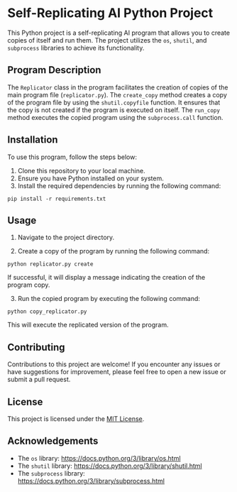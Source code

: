 # Self-Replicating AI Python Project

This Python project is a self-replicating AI program that allows you to create copies of itself and run them. The project utilizes the `os`, `shutil`, and `subprocess` libraries to achieve its functionality.

## Program Description

The `Replicator` class in the program facilitates the creation of copies of the main program file (`replicator.py`). The `create_copy` method creates a copy of the program file by using the `shutil.copyfile` function. It ensures that the copy is not created if the program is executed on itself. The `run_copy` method executes the copied program using the `subprocess.call` function.

## Installation

To use this program, follow the steps below:

1. Clone this repository to your local machine.
2. Ensure you have Python installed on your system.
3. Install the required dependencies by running the following command:
```
pip install -r requirements.txt
```

## Usage

1. Navigate to the project directory.

2. Create a copy of the program by running the following command:
```
python replicator.py create
```
If successful, it will display a message indicating the creation of the program copy.

3. Run the copied program by executing the following command:
```
python copy_replicator.py
```
This will execute the replicated version of the program.

## Contributing

Contributions to this project are welcome! If you encounter any issues or have suggestions for improvement, please feel free to open a new issue or submit a pull request.

## License

This project is licensed under the [MIT License](LICENSE).

## Acknowledgements

- The `os` library: https://docs.python.org/3/library/os.html
- The `shutil` library: https://docs.python.org/3/library/shutil.html
- The `subprocess` library: https://docs.python.org/3/library/subprocess.html
